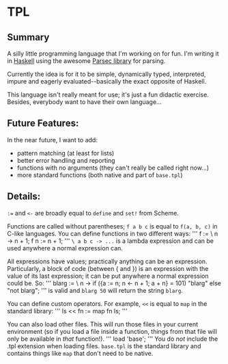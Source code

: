 TPL
===

## Summary 

A silly little programming language that I'm working on for
fun. I'm writing it in [Haskell](http://www.haskell.org) using the
awesome [Parsec library](http://www.haskell.org/haskellwiki/Parsec)
for parsing.

Currently the idea is for it to be simple, dynamically typed,
interpreted, impure and eagerly evaluated--basically the exact
opposite of Haskell.

This language isn't really meant for use; it's just a fun didactic
exercise. Besides, everybody want to have their own language...

## Future Features:

In the near future, I want to add:
  - pattern matching (at least for lists)
  - better error handling and reporting
  - functions with no arguments (they can't really be called right
  now...)
  - more standard functions (both native and part of `base.tpl`)


## Details:

`:=` and `<-` are broadly equal to `define` and `set!` from Scheme.

Functions are called without parentheses; `f a b c` is equal to `f(a, b, c)` 
in C-like languages. You can define functions in two different ways:
'''
f := \ n -> n + 1;
f n := n + 1;
'''
`\ a b c -> ...` is a lambda expression and can be used anywhere a
normal expression can.

All expressions have values; practically anything can be an
expression. Particularly, a block of code (between { and }) is an
expression with the value of its last expression; it can be put
anywhere a normal expression could be. So:
'''
blarg := \ n -> if ({a := n; n <- n + 1; a + n} = 101) "blarg" else "not blarg";
'''
is valid and `blarg 50` will return the string `blarg`.

You can define custom operators. For example, `<<` is equal to `map`
in the standard library:
'''
ls << fn := map fn ls;
'''

You can also load other files. This will run those files in your
current environment (so if you load a file inside a function, things
from that file will only be available in *that* function!).
'''
load 'base';
'''
You do *not* include the .tpl extension when loading files. `base.tpl`
is the standard library and contains things like `map` that don't need
to be native.
